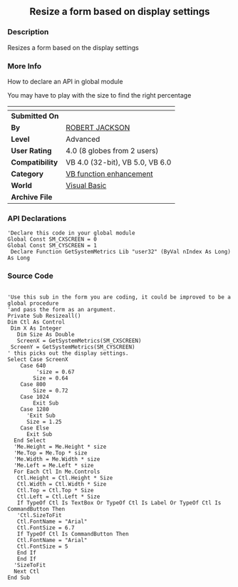 ﻿<div align="center">

## Resize a form based on display settings


</div>

### Description

Resizes a form based on the display settings
 
### More Info
 
How to declare an API in global module

You may have to play with the size to find the right percentage


<span>             |<span>
---                |---
**Submitted On**   |
**By**             |[ROBERT JACKSON](https://github.com/Planet-Source-Code/PSCIndex/blob/master/ByAuthor/robert-jackson.md)
**Level**          |Advanced
**User Rating**    |4.0 (8 globes from 2 users)
**Compatibility**  |VB 4\.0 \(32\-bit\), VB 5\.0, VB 6\.0
**Category**       |[VB function enhancement](https://github.com/Planet-Source-Code/PSCIndex/blob/master/ByCategory/vb-function-enhancement__1-25.md)
**World**          |[Visual Basic](https://github.com/Planet-Source-Code/PSCIndex/blob/master/ByWorld/visual-basic.md)
**Archive File**   |[](https://github.com/Planet-Source-Code/robert-jackson-resize-a-form-based-on-display-settings__1-6723/archive/master.zip)

### API Declarations

```
'Declare this code in your global module
Global Const SM_CXSCREEN = 0
Global Const SM_CYSCREEN = 1
 Declare Function GetSystemMetrics Lib "user32" (ByVal nIndex As Long) As Long
```


### Source Code

```

'Use this sub in the form you are coding, it could be improved to be a global procedure
'and pass the form as an argument.
Private Sub Resizeall()
Dim Ctl As Control
 Dim X As Integer
   Dim Size As Double
   ScreenX = GetSystemMetrics(SM_CXSCREEN)
 ScreenY = GetSystemMetrics(SM_CYSCREEN)
' this picks out the display settings.
Select Case ScreenX
    Case 640
         'size = 0.67
        Size = 0.64
    Case 800
        Size = 0.72
    Case 1024
        Exit Sub
    Case 1280
      'Exit Sub
      Size = 1.25
    Case Else
      Exit Sub
  End Select
  'Me.Height = Me.Height * size
  'Me.Top = Me.Top * size
  'Me.Width = Me.Width * size
  'Me.Left = Me.Left * size
  For Each Ctl In Me.Controls
   Ctl.Height = Ctl.Height * Size
   Ctl.Width = Ctl.Width * Size
   Ctl.Top = Ctl.Top * Size
   Ctl.Left = Ctl.Left * Size
   If TypeOf Ctl Is TextBox Or TypeOf Ctl Is Label Or TypeOf Ctl Is CommandButton Then
   'Ctl.SizeToFit
   Ctl.FontName = "Arial"
   Ctl.FontSize = 6.7
   If TypeOf Ctl Is CommandButton Then
   Ctl.FontName = "Arial"
   Ctl.FontSize = 5
   End If
   End If
  'SizeToFit
  Next Ctl
End Sub
```

